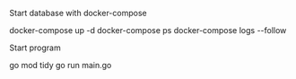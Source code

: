 Start database with docker-compose

docker-compose up -d
docker-compose ps
docker-compose logs --follow

Start program

go mod tidy
go run main.go
